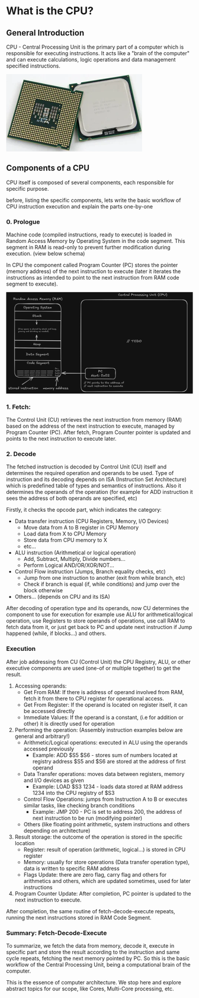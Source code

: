 # What is the CPU?

## General Introduction

CPU - Central Processing Unit is the primary part of a computer which is 
responsible for executing instructions. It acts like a "brain of the computer"
and can execute calculations, logic operations and data management specified
instructions.

![CPU - Central Processing Unit](assets/cpu.png)

## Components of a CPU

CPU itself is composed of several components, each responsible for specific
purpose.

before, listing the specific components, lets write the basic workflow of
CPU instruction execution and explain the parts one-by-one

### 0. Prologue

Machine code (compiled instructions, ready to execute) is loaded in Random Access
Memory by Operating System in the code segment. This segment in RAM is read-only
to prevent further modification during execution. (view below schema)

In CPU the component called Program Counter (PC) stores the pointer (memory address) 
of the next instruction to execute (later it iterates the instructions as intended to point to the
next instruction from RAM code segment to execute).

![PC.png](assets/PC.png)

### 1. Fetch:
The Control Unit (CU) retrieves the next instruction from memory (RAM) based on
the address of the next instruction to execute, managed by Program Counter (PC).
After fetch, Program Counter pointer is updated and points to the next instruction
to execute later.

### 2. Decode

The fetched instruction is decoded by Control Unit (CU) itself and determines
the required operation and operands to be used. Type of instruction and its decoding
depends on ISA (Instruction Set Architecture) which is predefined table of types and
semantics of instructions. Also it determines the operands of the operation (for example
for ADD instruction it sees the address of both operands are specified, etc)

Firstly, it checks the opcode part, which indicates the category:
- Data transfer instruction (CPU Registers, Memory, I/O Devices)
  - Move data from A to B register in CPU Memory
  - Load data from X to CPU Memory
  - Store data from CPU memory to X
  - etc...
- ALU instruction (Arithmetical or logical operation)
  - Add, Subtract, Multiply, Divide numbers...
  - Perform Logical AND/OR/XOR/NOT...
- Control Flow instruction (Jumps, Branch equality checks, etc)
  - Jump from one instruction to another (exit from while branch, etc)
  - Check if branch is equal (if, while conditions) and jump over the block otherwise
- Others... (depends on CPU and its ISA)

After decoding of operation type and its operands, now CU determines the component
to use for execution for example use ALU for arithmetical/logical operation, use
Registers to store operands of operations, use call RAM to fetch data from it, or
just get back to PC and update next instruction if Jump happened (while, if blocks...)
and others.

### Execution

After job addressing from CU (Control Unit) the CPU Registry, ALU, or other executive
components are used (one-of or multiple together) to get the result.

1. Accessing operands:
   - Get From RAM: If there is address of operand involved from RAM, fetch it from there to CPU register
   for operational access.
   - Get From Register: If the operand is located on register itself, it can be accessed directly
   - Immediate Values: If the operand is a constant, (i.e for addition or other) it is directly used for operation
2. Performing the operation: (Assembly instruction examples below are general and arbitrary!)
   - Arithmetic/Logical operations: executed in ALU using the operands accessed previously
     - Example: ADD $S5 $S6 - stores sum of numbers located at registry address $S5 and $S6 are stored at the address of first operand
   - Data Transfer operations: moves data between registers, memory and I/O devices as given
     - Example: LOAD $S3 1234 - loads data stored at RAM address 1234 into the CPU registry of $S3 
   - Control Flow Operations: jumps from Instruction A to B or executes similar tasks, like checking branch conditions
     - Example: JMP 200 - PC is set to address 200, the address of next instruction to be run (modifying pointer)
   - Others (like floating point arithmetic, system instructions and others depending on architecture)
3. Result storage: the outcome of the operation is stored in the specific location
   - Register: result of operation (arithmetic, logical...) is stored in CPU register
   - Memory: usually for store operations (Data transfer operation type), data is written to specific RAM address
   - Flags Update: there are zero flag, carry flag and others for arithmetics and others, which are updated sometimes, used for later instructions
4. Program Counter Update: After completion, PC pointer is updated to the next instruction to execute.

After completion, the same routine of fetch-decode-execute repeats, running the next instructions stored in RAM Code Segment.


### Summary: Fetch-Decode-Execute

To summarize, we fetch the data from memory, decode it, execute in specific part and store the result according to the instruction and
same cycle repeats, fetching the next memory pointed by PC. So this is the basic workflow of the Central Processing Unit,
being a computational brain of the computer.

This is the essence of computer architecture. We stop here and explore abstract topics for our scope, like
Cores, Multi-Core processing, etc.